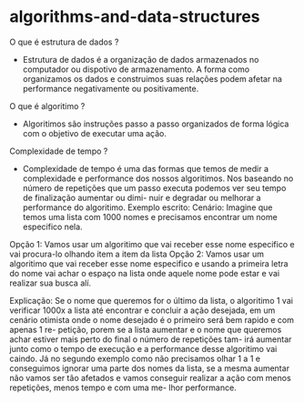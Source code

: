 # algorithms-and-data-structures

O que é estrutura de dados ?
- Estrutura de dados é a organização de dados armazenados no computador ou dispotivo de armazenamento. A forma
como organizamos os dados e construimos suas relações podem afetar na performance negativamente ou positivamente.

O que é algoritimo ?
- Algoritimos são instruções passo a passo organizados de forma lógica com o objetivo de executar uma ação.

Complexidade de tempo ?
- Complexidade de tempo é uma das formas que temos de medir a complexidade e performance dos nossos algoritimos.
Nos baseando no número de repetições que um passo executa podemos ver seu tempo de finalização aumentar ou dimi-
nuir e degradar ou melhorar a performance do algoritimo. 
Exemplo escrito:
Cenário: Imagine que temos uma lista com 1000 nomes e precisamos encontrar um nome especifico nela.

Opção 1: Vamos usar um algoritimo que vai receber esse nome especifico e vai procura-lo olhando item a item da lista
Opção 2: Vamos usar um algoritimo que vai receber esse nome especifico e usando a primeira letra do nome vai achar
o espaço na lista onde aquele nome pode estar e vai realizar sua busca alí.

Explicação: Se o nome que queremos for o último da lista, o algoritimo 1 vai verificar 1000x a lista até encontrar e
concluir a ação desejada, em um cenário otimista onde o nome desejado é o primeiro será bem rapido e com apenas 1 re-
petição, porem se a lista aumentar e o nome que queremos achar estiver mais perto do final o número de repetições tam-
irá aumentar junto como o tempo de execução e a performance desse algoritimo vai caindo.
Já no segundo exemplo como não precisamos olhar 1 a 1 e conseguimos ignorar uma parte dos nomes da lista, se a mesma
aumentar não vamos ser tão afetados e vamos conseguir realizar a ação com menos repetições, menos tempo e com uma me-
lhor performance.
